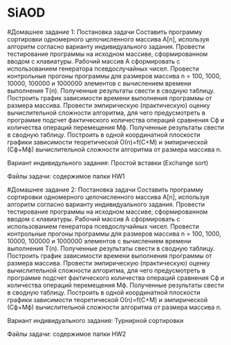 # SiAOD
#Домашнее задание 1:
Постановка задачи
Составить программу сортировки одномерного целочисленного массива A[n], используя алгоритм согласно варианту индивидуального задания. Провести тестирование программы на исходном массиве, сформированном вводом с клавиатуры. Рабочий массив A сформировать с использованием генератора псевдослучайных чисел. Провести контрольные прогоны программы для размеров массива n = 100, 1000, 10000, 100000 и 1000000 элементов с вычислением времени выполнения T(n). Полученные результаты свести в сводную таблицу. Построить график зависимости времени выполнения программы от размера массива. 
Провести эмпирическую (практическую) оценку вычислительной сложности алгоритма, для чего предусмотреть в программе подсчет фактического количества операций сравнения Сф и количества операций перемещения Мф. Полученные результаты свести в сводную таблицу. Построить в одной координатной плоскости графики зависимости теоретической О(n)=f(С+М) и эмпирической (Сф+Мф) вычислительной сложности алгоритма от размера массива n. 

Вариант индивидульного задания: Простой вставки (Exchange sort)

Файлы задачи: содержимое папки HW1

#Домашнее задание 2:
Постановка задачи
Составить программу сортировки одномерного целочисленного массива A[n], используя алгоритм согласно варианту индивидуального задания. Провести тестирование программы на исходном массиве, сформированном вводом с клавиатуры. Рабочий массив A сформировать с использованием генератора псевдослучайных чисел. Провести контрольные прогоны программы для размеров массива n = 100, 1000, 10000, 100000 и 1000000 элементов с вычислением времени выполнения T(n). Полученные результаты свести в сводную таблицу. Построить график зависимости времени выполнения программы от размера массива.
Провести эмпирическую (практическую) оценку вычислительной сложности алгоритма, для чего предусмотреть в программе подсчет фактического количества операций сравнения Сф и количества операций перемещения Мф. Полученные результаты свести в сводную таблицу. Построить в одной координатной плоскости графики зависимости теоретической О(n)=f(С+М) и эмпирической (Сф+Мф) вычислительной сложности алгоритма от размера массива n. 

Вариант индивидуального задания: Турнирной сортировки

Файлы задачи: содержимое папки HW2
